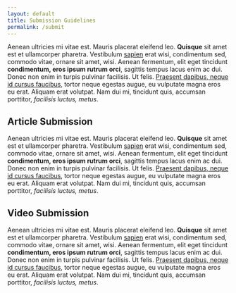 ```yaml
---
layout: default
title: Submission Guidelines
permalink: /submit
---
```



Aenean ultricies mi vitae est. Mauris placerat eleifend leo. **Quisque** sit amet est et ullamcorper pharetra. Vestibulum [sapien](https://www.iiserkol.ac.in/web/en/#gsc.tab=0) erat wisi, condimentum sed, commodo vitae, ornare sit amet, wisi. Aenean fermentum, elit eget tincidunt **condimentum, eros ipsum rutrum orci**, sagittis tempus lacus enim ac dui. Donec non enim in turpis pulvinar facilisis. Ut felis. [Praesent dapibus, neque id cursus faucibus](https://www.iiserkol.ac.in/web/en/#gsc.tab=0), tortor neque egestas augue, eu vulputate magna eros eu erat. Aliquam erat volutpat. Nam dui mi, tincidunt quis, accumsan porttitor, _facilisis luctus, metus_.

## Article Submission
Aenean ultricies mi vitae est. Mauris placerat eleifend leo. **Quisque** sit amet est et ullamcorper pharetra. Vestibulum [sapien](https://www.iiserkol.ac.in/web/en/#gsc.tab=0) erat wisi, condimentum sed, commodo vitae, ornare sit amet, wisi. Aenean fermentum, elit eget tincidunt **condimentum, eros ipsum rutrum orci**, sagittis tempus lacus enim ac dui. Donec non enim in turpis pulvinar facilisis. Ut felis. [Praesent dapibus, neque id cursus faucibus](https://www.iiserkol.ac.in/web/en/#gsc.tab=0), tortor neque egestas augue, eu vulputate magna eros eu erat. Aliquam erat volutpat. Nam dui mi, tincidunt quis, accumsan porttitor, _facilisis luctus, metus_.

## Video Submission
Aenean ultricies mi vitae est. Mauris placerat eleifend leo. **Quisque** sit amet est et ullamcorper pharetra. Vestibulum [sapien](https://www.iiserkol.ac.in/web/en/#gsc.tab=0) erat wisi, condimentum sed, commodo vitae, ornare sit amet, wisi. Aenean fermentum, elit eget tincidunt **condimentum, eros ipsum rutrum orci**, sagittis tempus lacus enim ac dui. Donec non enim in turpis pulvinar facilisis. Ut felis. [Praesent dapibus, neque id cursus faucibus](https://www.iiserkol.ac.in/web/en/#gsc.tab=0), tortor neque egestas augue, eu vulputate magna eros eu erat. Aliquam erat volutpat. Nam dui mi, tincidunt quis, accumsan porttitor, _facilisis luctus, metus_.
